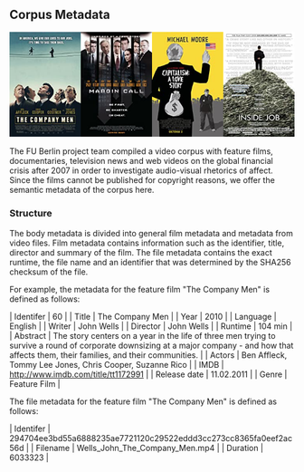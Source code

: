 ## Corpus Metadata

![Image Movie Wallpapers](corpus.png)

The FU Berlin project team compiled a video corpus with feature films, documentaries, television news and web videos on the global financial crisis after 2007 in order to investigate audio-visual rhetorics of affect. Since the films cannot be published for copyright reasons, we offer the semantic metadata of the corpus here.

### Structure

The body metadata is divided into general film metadata and metadata from video files. Film metadata contains information such as the identifier, title, director and summary of the film. The file metadata contains the exact runtime, the file name and an identifier that was determined by the SHA256 checksum of the file. 

For example, the metadata for the feature film "The Company Men" is defined as follows:

| Identifer | 60 |
| Title | The Company Men |
| Year | 2010 |
| Language | English |
| Writer | John Wells |
| Director | John Wells |
| Runtime | 104 min |
| Abstract | The story centers on a year in the life of three men trying to survive a round of corporate downsizing at a major company - and how that affects them, their families, and their communities. |
| Actors | Ben Affleck, Tommy Lee Jones, Chris Cooper, Suzanne Rico |
| IMDB | http://www.imdb.com/title/tt1172991 |
| Release date | 11.02.2011 |
| Genre | Feature Film |

The file metadata for the feature film "The Company Men" is defined as follows:

| Identifer | 294704ee3bd55a6888235ae7721120c29522eddd3cc273cc8365fa0eef2ac56d |
| Filename | Wells_John_The_Company_Men.mp4 |
| Duration | 6033323 |


